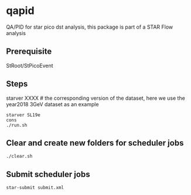 # qapid
QA/PID for star pico dst analysis, this package is part of a STAR Flow analysis

## Prerequisite
StRoot/StPicoEvent 

## Steps
starver XXXX # the corresponding version of the dataset, here we use the year2018 3GeV dataset as an example

```
starver SL19e
cons
./run.sh

```

## Clear and create new folders for scheduler jobs
```
./clear.sh
```

## Submit scheduler jobs
```
star-submit submit.xml
```

